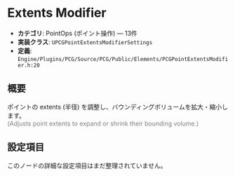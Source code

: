 # Extents Modifier

- **カテゴリ**: PointOps (ポイント操作) — 13件
- **実装クラス**: `UPCGPointExtentsModifierSettings`
- **定義**: `Engine/Plugins/PCG/Source/PCG/Public/Elements/PCGPointExtentsModifier.h:20`

## 概要

ポイントの extents (半径) を調整し、バウンディングボリュームを拡大・縮小します。<br><span style='color:gray'>(Adjusts point extents to expand or shrink their bounding volume.)</span>

## 設定項目

このノードの詳細な設定項目はまだ整理されていません。
